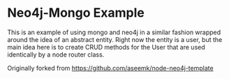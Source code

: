 # Neo4j-Mongo Example

This is an example of using mongo and neo4j in a similar fashion wrapped around the idea of an abstract entity. Right now the entity is a user, but the main idea here is to create CRUD methods for the User that are used identically by a node router class. 

Originally forked from https://github.com/aseemk/node-neo4j-template

